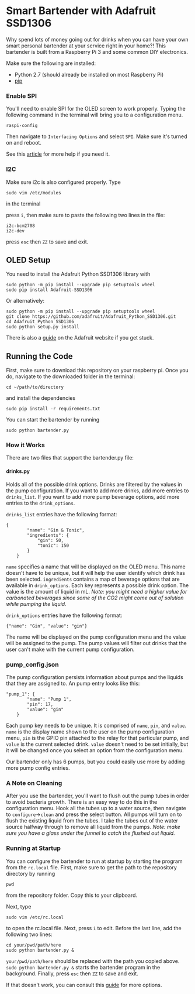 # Smart Bartender with Adafruit SSD1306
Why spend lots of money going out for drinks when you can have your own smart personal bartender at your service right in your home?! This bartender is built from a Raspberry Pi 3 and some common DIY electronics.


Make sure the following are installed:
* Python 2.7 (should already be installed on most Raspberry Pi)
* [pip](https://www.raspberrypi.org/documentation/linux/software/python.md)

### Enable SPI
You'll need to enable SPI for the OLED screen to work properly. Typing the following command in the terminal will bring you to a configuration menu.

```
raspi-config 
```

Then navigate to `Interfacing Options` and select `SPI`. Make sure it's turned on and reboot.

See this [article](https://www.raspberrypi.org/documentation/hardware/raspberrypi/spi/) for more help if you need it.

### I2C
Make sure i2c is also configured properly. Type

```
sudo vim /etc/modules
```

in the terminal

press `i`, then make sure to paste the following two lines in the file:

```
i2c-bcm2708
i2c-dev
```

press `esc` then `ZZ` to save and exit.

## OLED Setup

You need to install the Adafruit Python SSD1306 library with

```
sudo python -m pip install --upgrade pip setuptools wheel
sudo pip install Adafruit-SSD1306
```

Or alternatively:

```
sudo python -m pip install --upgrade pip setuptools wheel
git clone https://github.com/adafruit/Adafruit_Python_SSD1306.git
cd Adafruit_Python_SSD1306
sudo python setup.py install
```

There is also a [guide](https://learn.adafruit.com/ssd1306-oled-displays-with-raspberry-pi-and-beaglebone-black/usage) on the Adafruit website if you get stuck.

## Running the Code

First, make sure to download this repository on your raspberry pi. Once you do, navigate to the downloaded folder in the terminal:

```
cd ~/path/to/directory
```

and install the dependencies

```
sudo pip install -r requirements.txt
```

You can start the bartender by running

```
sudo python bartender.py
```

### How it Works
There are two files that support the bartender.py file:

#### drinks.py
Holds all of the possible drink options. Drinks are filtered by the values in the pump configuration. If you want to add more drinks, add more entries to `drinks_list`. If you want to add more pump beverage options, add more entries to the `drink_options`.

`drinks_list` entries have the following format:

```
{
		"name": "Gin & Tonic",
		"ingredients": {
			"gin": 50,
			"tonic": 150
		}
	}
```

`name` specifies a name that will be displayed on the OLED menu. This name doesn't have to be unique, but it will help the user identify which drink has been selected. `ingredients` contains a map of beverage options that are available in `drink_options`. Each key represents a possible drink option. The value is the amount of liquid in mL. *Note: you might need a higher value for carbonated beverages since some of the CO2 might come out of solution while pumping the liquid.*

`drink_options` entries have the following format:

```
{"name": "Gin", "value": "gin"}
```

The name will be displayed on the pump configuration menu and the value will be assigned to the pump. The pump values will filter out drinks that the user can't make with the current pump configuration. 

### pump_config.json
The pump configuration persists information about pumps and the liquids that they are assigned to. An pump entry looks like this:

```
"pump_1": {
		"name": "Pump 1",
		"pin": 17, 
		"value": "gin"
	}
```

Each pump key needs to be unique. It is comprised of `name`, `pin`, and `value`. `name` is the display name shown to the user on the pump configuration menu, `pin` is the GPIO pin attached to the relay for that particular pump, and `value` is the current selected drink. `value` doesn't need to be set initially, but it will be changed once you select an option from the configuration menu.

Our bartender only has 6 pumps, but you could easily use more by adding more pump config entries.

### A Note on Cleaning
After you use the bartender, you'll want to flush out the pump tubes in order to avoid bacteria growth. There is an easy way to do this in the configuration menu. Hook all the tubes up to a water source, then navigate to `configure`->`clean` and press the select button. All pumps will turn on to flush the existing liquid from the tubes. I take the tubes out of the water source halfway through to remove all liquid from the pumps. *Note: make sure you have a glass under the funnel to catch the flushed out liquid.*


### Running at Startup
You can configure the bartender to run at startup by starting the program from the `rc.local` file. First, make sure to get the path to the repository directory by running

```
pwd
```

from the repository folder. Copy this to your clipboard.

Next, type

```
sudo vim /etc/rc.local
```

to open the rc.local file. Next, press `i` to edit. Before the last line, add the following two lines:

```
cd your/pwd/path/here
sudo python bartender.py &
```

`your/pwd/path/here` should be replaced with the path you copied above. `sudo python bartender.py &` starts the bartender program in the background. Finally, press `esc` then `ZZ` to save and exit. 

If that doesn't work, you can consult this [guide](https://www.dexterindustries.com/howto/run-a-program-on-your-raspberry-pi-at-startup/) for more options.
